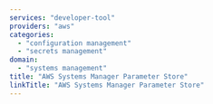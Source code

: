 ```yaml
---
services: "developer-tool"
providers: "aws"
categories:
  - "configuration management"
  - "secrets management"
domain:
  - "systems management"
title: "AWS Systems Manager Parameter Store"
linkTitle: "AWS Systems Manager Parameter Store"
---
```

